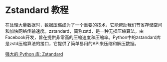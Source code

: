 # Zstandard 教程

<show-structure depth="3"/>

在处理大量数据时，数据压缩成为了一个重要的技术，它能帮助我们节省存储空间和加快网络传输速度。zstandard，简称zstd，是一种无损压缩算法，由Facebook开发，旨在提供非常高的压缩速度和压缩率。Python中的zstandard库是zstd压缩算法的接口，它提供了简单易用的API来压缩和解压数据。

<seealso>
<category ref="ref_docs">
    <a href="https://mp.weixin.qq.com/s/xjSqxZZEI1tBTMfP34ctmg">强大的 Python 库: Zstandard</a>
</category>
<category ref="ref_github">
</category>
<category ref="ref_issues">
</category>
<category ref="ref_hf">
</category>
<category ref="ref_ms">
</category>
</seealso>
